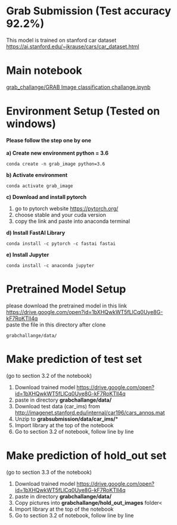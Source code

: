 # Grab Submission (Test accuracy 92.2%)
This model is trained on stanford car dataset<br>
https://ai.stanford.edu/~jkrause/cars/car_dataset.html<br>
# Main notebook<br>
<a href="https://github.com/polohot/grabsubmission/blob/master/grab_challange/GRAB%20Image%20classification%20challange.ipynb">grab_challange/GRAB Image classification challange.ipynb</a><br>
# Environment Setup (Tested on windows)
**Please follow the step one by one**<br><br>
**a) Create new environment python = 3.6**
```
conda create -n grab_image python=3.6
```
**b) Activate environment**
```
conda activate grab_image
```
**c) Download and install pytorch**<br>
1. go to pytorch website https://pytorch.org/<br>
2. choose stable and your cuda version<br>
3. copy the link and paste into anaconda terminal<br>

**d) Install FastAI Library**
```
conda install -c pytorch -c fastai fastai
```
**e) Install Jupyter**
```
conda install -c anaconda jupyter 
```
# Pretrained Model Setup<br>
please download the pretrained model in this link <br>
https://drive.google.com/open?id=1bXHQwkWT5fLlCq0Uye8G-kF7RoKTlI4q <br>
paste the file in this directory after clone <br> 
```
grabchallange/data/
```
# Make prediction of test set<br>
(go to section 3.2 of the notebook)<br>
1. Download trained model https://drive.google.com/open?id=1bXHQwkWT5fLlCq0Uye8G-kF7RoKTlI4q <br>
2. paste in directory **grabchallange/data/**
3. Download test data (car_ims) from <br>
http://imagenet.stanford.edu/internal/car196/cars_annos.mat
4. Unzip to **grabsubmission/data/car_ims/***
5. Import library at the top of the notebook
6. Go to section 3.2 of notebook, follow line by line
# Make prediction of hold_out set <br>
(go to section 3.3 of the notebook)<br>
1. Download trained model https://drive.google.com/open?id=1bXHQwkWT5fLlCq0Uye8G-kF7RoKTlI4q <br>
2. paste in directory **grabchallange/data/**<br>
3. Copy pictures into **grabchallange/hold_out_images** folder<
4. Import library at the top of the notebook
5. Go to section 3.2 of notebook, follow line by line
